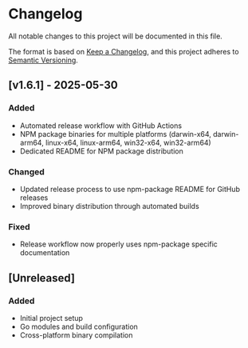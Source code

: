 # Changelog

All notable changes to this project will be documented in this file.

The format is based on [Keep a Changelog](https://keepachangelog.com/en/1.0.0/),
and this project adheres to [Semantic Versioning](https://semver.org/spec/v2.0.0.html).

## [v1.6.1] - 2025-05-30

### Added
- Automated release workflow with GitHub Actions
- NPM package binaries for multiple platforms (darwin-x64, darwin-arm64, linux-x64, linux-arm64, win32-x64, win32-arm64)
- Dedicated README for NPM package distribution

### Changed
- Updated release process to use npm-package README for GitHub releases
- Improved binary distribution through automated builds

### Fixed
- Release workflow now properly uses npm-package specific documentation

## [Unreleased]
### Added
- Initial project setup
- Go modules and build configuration
- Cross-platform binary compilation 